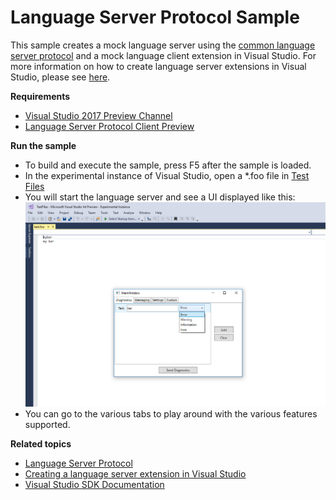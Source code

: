 # Language Server Protocol Sample
This sample creates a mock language server using the [common language server protocol](https://github.com/Microsoft/language-server-protocol/blob/master/protocol.md) and a mock language client extension in Visual Studio.  For more information on how to create language server extensions in Visual Studio, please see [here](https://docs.microsoft.com/en-us/visualstudio/extensibility/adding-an-lsp-extension).

**Requirements**
* [ Visual Studio 2017 Preview Channel](https://www.visualstudio.com/thank-you-downloading-visual-studio/?ch=pre&sku=Community&rel=15)
* [Language Server Protocol Client Preview](https://marketplace.visualstudio.com/items?itemName=vsext.LanguageServerClientPreview)

**Run the sample**
* To build and execute the sample, press F5 after the sample is loaded.
* In the experimental instance of Visual Studio, open a *.foo file in [Test Files](MockLanguageExtension/TestFiles)
* You will start the language server and see a UI displayed like this:
![image](Resources/screenshot1.png)
* You can go to the various tabs to play around with the various features supported.

**Related topics**
* [Language Server Protocol](https://docs.microsoft.com/en-us/visualstudio/extensibility/language-server-protocol)
* [Creating a language server extension in Visual Studio](https://docs.microsoft.com/en-us/visualstudio/extensibility/adding-an-lsp-extension)
* [ Visual Studio SDK Documentation ](https://docs.microsoft.com/en-us/visualstudio/extensibility/visual-studio-sdk)